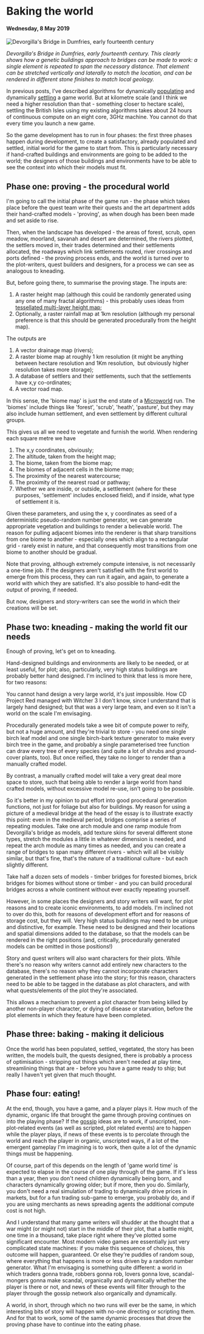 # Baking the world

#### Wednesday, 8 May 2019

![Devorgilla's Bridge in Dumfries, early fourteenth century](https://2.bp.blogspot.com/-qxkySlJNmtY/XNKvJksmSjI/AAAAAAAAnXU/z1Zv2LmjydMmi_1q2mWdwVALmdfi9OItwCLcBGAs/s1600/Devorgillas-Bridge.jpg)

*Devorgilla's Bridge in Dumfries, early fourteenth century. This clearly shows how a genetic buildings approach to bridges can be made to work: a single element is repeated to span the necessary distance. That element can be stretched vertically and laterally to match the location, and can be rendered in different stone finishes to match local geology.*

 In previous posts, I've described algorithms for dynamically [populating](Populating-a-game-world.html) and dynamically [settling](Settling-a-game-world.html) a game world. But at kilometre scale (and I think we need a higher resolution than that - something closer to hectare scale), settling the British Isles using my existing algorithms takes about 24 hours of continuous compute on an eight core, 3GHz machine. You cannot do that every time you launch a new game.

 So the game development has to run in four phases: the first three phases happen during development, to create a satisfactory, already populated and settled, initial world for the game to start from. This is particularly necessary if hand-crafted buildings and environments are going to be added to the world; the designers of those buildings and environments have to be able to see the context into which their models must fit.

## Phase one: proving - the procedural world

 I'm going to call the initial phase of the game run - the phase which takes place before the quest team write their quests and the art department adds their hand-crafted models - 'proving', as when dough has been been made and set aside to rise.

 Then, when the landscape has developed - the areas of forest, scrub, open meadow, moorland, savanah and desert are determined, the rivers plotted, the settlers moved in, their trades determined and their settlements allocated, the roadways which link settlements routed, river crossings and ports defined - the proving process ends, and the world is turned over to the plot-writers, quest builders and designers, for a process we can see as analogous to kneading.

 But, before going there, to summarise the proving stage. The inputs are:

1. A raster height map (although this could be randomly generated using any one of many fractal algorithms) - this probably uses ideas from [tessellated multi-layer height map](https://blog.journeyman.cc/2013/07/tessellated-multi-layer-height-map.html);
1. Optionally, a raster rainfall map at 1km resolution (although my personal preference is that this should be generated procedurally from the height map).

 The outputs are

1. A vector drainage map (rivers);
1. A raster biome map at roughly 1 km resolution (it might be anything between hectare  resolution and 1Km resolution,  but obviously higher resolution takes  more storage);
1. A database of settlers and their settlements, such that the settlements have x,y co-ordinates;
1. A vector road map.

 In this sense, the 'biome map' is just the end state of a [Microworld](https://blog.journeyman.cc/2014/08/modelling-settlement-with-cellular.html) run. The 'biomes' include things like 'forest', 'scrub', 'heath', 'pasture', but they may also include human settlement, and even settlement by different cultural groups.

 This gives us all we need to vegetate and furnish the world. When rendering each square metre we have

1. The x,y coordinates, obviously;
1. The altitude, taken from the height map;
1. The biome, taken from the biome map;
1. The biomes of adjacent cells in the biome map;
1. The proximity of the nearest watercourse;
1. The proximity of the nearest road or pathway;
1. Whether we are inside, or outside, a settlement (where for these purposes, 'settlement' includes enclosed field), and if inside, what type of settlement it is.

 Given these parameters, and using the x, y coordinates as seed of a deterministic pseudo-random number generator, we can generate appropriate vegetation and buildings to render a believable world. The reason for pulling adjacent biomes into the renderer is that sharp transitions from one biome to another - especially ones which align to a rectangular grid - rarely exist in nature, and that consequently most transitions from one biome to another should be gradual.

 Note that proving, although extremely compute intensive, is not necessarily a one-time job. If the designers aren't satisfied with the first world to emerge from this process, they can run it again, and again, to generate a world with which they are satisfied. It's also possible to hand-edit the output of proving, if needed.

 But now, designers and story-writers can see the world in which their creations will be set.

## Phase two: kneading - making the world fit our needs

 Enough of proving, let's get on to kneading.

 Hand-designed buildings and environments are likely to be needed, or at least useful, for plot; also, particularly, very high status buildings are probably better hand designed. I'm inclined to think that less is more here, for two reasons:

 You cannot hand design a very large world, it's just impossible. How CD Project Red managed with Witcher 3 I don't know, since I understand that is largely hand designed; but that was a very large team, and even so it isn't a world on the scale I'm envisaging.

 Procedurally generated models take a wee bit of compute power to reify, but not a huge amount, and they're trivial to store - you need one single birch leaf model and one single birch-bark texture generator to make every birch tree in the game, and probably a single parameterised tree function can draw every tree of every species (and quite a lot of shrubs and ground-cover plants, too). But once reified, they take no longer to render than a manually crafted model.

 By contrast, a manually crafted model will take a very great deal more space to store, such that being able to render a large world from hand crafted models, without excessive model re-use, isn't going to be possible.

 So it's better in my opinion to put effort into good procedural generation functions, not just for foliage but also for buildings. My reason for using a picture of a medieval bridge at the head of the essay is to illustrate exactly this point: even in the medieval period, bridges comprise a series of repeating modules. Take one arch module and one ramp module from Devorgilla's bridge as models, add texture skins for several different stone types, stretch the modules a little in whatever dimension is needed, and repeat the arch module as many times as needed, and you can create a range of bridges to span many different rivers - which will all be visibly similar, but that's fine, that's the nature of a traditional culture - but each slightly different.

 Take half a dozen sets of models - timber bridges for forested biomes, brick bridges for biomes without stone or timber - and you can build procedural bridges across a whole continent without ever exactly repeating yourself.

 However, in some places the designers and story writers will want, for plot reasons and to create iconic environments, to add models. I'm inclined not to over do this, both for reasons of development effort and for reasons of storage cost, but they will. Very high status buildings may need to be unique and distinctive, for example. These need to be designed and their locations and spatial dimensions added to the database, so that the models can be rendered in the right positions (and, critically, procedurally generated models can be omitted in those positions!)

 Story and quest writers will also want characters for their plots. While there's no reason why writers cannot add entirely new characters to the database, there's no reason why they cannot incorporate characters generated in the settlement phase into the story; for this reason, characters need to be able to be tagged in the database as plot characters, and with what quests/elements of the plot they're associated.

 This allows a mechanism to prevent a plot character from being killed by another non-player character, or dying of disease or starvation, before the plot elements in which they feature have been completed.

## Phase three: baking - making it delicious

 Once the world has been populated, settled, vegetated, the story has been written, the models built, the quests designed, there is probably a process of optimisation - stripping out things which aren't needed at play time, streamlining things that are - before you have a game ready to ship; but really I haven't yet given that much thought.

## Phase four: eating!

 At the end, though, you have a game, and a player plays it. How much of the dynamic, organic life that brought the game through proving continues on into the playing phase? If the [gossip](The-spread-of-knowledge-in-a-large-game.html) ideas are to work, if unscripted, non-plot-related events (as well as scripted, plot related events) are to happen while the player plays, if news of these events is to percolate through the world and reach the player in organic, unscripted ways, if a lot of the emergent gameplay I'm imagining is to work, then quite a lot of the dynamic things must be happening.

 Of course, part of this depends on the length of 'game world time' is expected to elapse in the course of one play through of the game. If it's less than a year, then you don't need children dynamically being born, and characters dynamically growing older; but if more, then you do. Similarly, you don't need a real simulation of trading to dynamically drive prices in markets, but for a fun trading sub-game to emerge, you probably do, and if you are using merchants as news spreading agents the additional compute cost is not high.

 And I understand that many game writers will shudder at the thought that a war might (or might not) start in the middle of their plot, that a battle might, one time in a thousand, take place right where they've plotted some significant encounter. Most modern video games are essentially just very complicated state machines: if you make this sequence of choices, this outcome will happen, guaranteed. Or else they're puddles of random soup, where everything that happens is more or less driven by a random number generator. What I'm envisaging is something quite different: a world in which traders gonna trade, robbers gonna rob, lovers gonna love, scandal-mongers gonna make scandal, organically and dynamically whether the player is there or not, and news of these events will filter through to the player through the gossip network also organically and dynamically.

 A world, in short, through which no two runs will ever be the same, in which interesting bits of story will happen with no-one directing or scripting them. And for that to work, some of the same dynamic processes that drove the proving phase have to continue into the eating phase.
